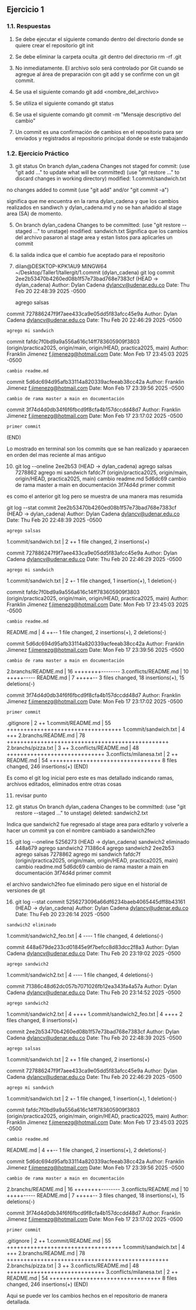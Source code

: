 ## Ejercicio 1

### 1.1. Respuestas

1.  Se debe ejecutar el siguiente comando dentro del directorio donde se quiere crear el repositorio git init

2.   Se debe eliminar la carpeta oculta .git dentro del directorio rm -rf .git

3.  No inmediatamente. El archivo solo será controlado por Git cuando se agregue al área de preparación con git add y se confirme con un git commit.

4. Se usa el siguiente comando git add <nombre_del_archivo> 
   

5. Se utiliza el siguiente comando git status  
 

6.  Se usa el siguiente comando git commit -m "Mensaje descriptivo del cambio"

7.  Un commit es una confirmación de cambios en el repositorio para ser enviados y registrados al repositorio principal donde se este trabajando


### 1.2. Ejercicio Práctico

3. git status
On branch dylan_cadena
Changes not staged for commit:
  (use "git add <file>..." to update what will be committed)
  (use "git restore <file>..." to discard changes in working directory)
        modified:   1.commit/sandwich.txt



no changes added to commit (use "git add" and/or "git commit -a")

significa que me encuentra en la rama dylan_cadena y que los cambios realizados en sandiwch y dylan_cadena.md y no se han añadido al stage area (SA) de momento.

5. On branch dylan_cadena
Changes to be committed:
  (use "git restore --staged <file>..." to unstage)
        modified:   sandwich.txt
Significa que los cambios del archivo pasaron al stage area y estan listos para aplicarles un commit

7. la salida indica que el cambio fue aceptado para el repositorio

9. dilan@DESKTOP-KPK1AU9 MINGW64 ~/Desktop/Taller1/tallergit/1.commit (dylan_cadena)
 git log
commit 2ee2b53470b4260ed08b1f57e73bad768e7383cf (HEAD -> dylan_cadena)
Author: Dylan Cadena <dylancv@udenar.edu.co>
Date:   Thu Feb 20 22:48:39 2025 -0500

    agrego salsas

commit 727886247f9f7aee433ca9e05dd5f83afcc45e9a
Author: Dylan Cadena <dylancv@udenar.edu.co>
Date:   Thu Feb 20 22:46:29 2025 -0500

    agrego mi sandwich

commit fafdc7f0bd9a9a556a616c14ff783605909f3803 (origin/practica2025, origin/main, origin/HEAD, practica2025, main)
Author: Franklin Jimenez <f.jimenezg@hotmail.com>
Date:   Mon Feb 17 23:45:03 2025 -0500

    cambio readme.md

commit 5d6dc694d95afb33114a820339acfeeab38cc42a
Author: Franklin Jimenez <f.jimenezg@hotmail.com>
Date:   Mon Feb 17 23:39:56 2025 -0500

    cambio de rama master a main en documentación

commit 3f74d4d0db34f6f6fbcd9f8cfa4b157dccdd48d7
Author: Franklin Jimenez <f.jimenezg@hotmail.com>
Date:   Mon Feb 17 23:17:02 2025 -0500

    primer commit
(END) 

Lo mostrado en terminal son los commits que se han realizado y aparaecen en orden del mas reciente al mas antiguo

10.  git log --oneline
2ee2b53 (HEAD -> dylan_cadena) agrego salsas
7278862 agrego mi sandwich
fafdc7f (origin/practica2025, origin/main, origin/HEAD, practica2025, main) cambio readme.md
5d6dc69 cambio de rama master a main en documentación
3f74d4d primer commit

es como el anterior git log pero se muestra de una manera mas resumida


git log --stat
commit 2ee2b53470b4260ed08b1f57e73bad768e7383cf (HEAD -> dylan_cadena)
Author: Dylan Cadena <dylancv@udenar.edu.co>
Date:   Thu Feb 20 22:48:39 2025 -0500

    agrego salsas

 1.commit/sandwich.txt | 2 ++
 1 file changed, 2 insertions(+)

commit 727886247f9f7aee433ca9e05dd5f83afcc45e9a
Author: Dylan Cadena <dylancv@udenar.edu.co>
Date:   Thu Feb 20 22:46:29 2025 -0500

    agrego mi sandwich

 1.commit/sandwich.txt | 2 +-
 1 file changed, 1 insertion(+), 1 deletion(-)

commit fafdc7f0bd9a9a556a616c14ff783605909f3803 (origin/practica2025, origin/main, origin/HEAD, practica2025, main)
Author: Franklin Jimenez <f.jimenezg@hotmail.com>
Date:   Mon Feb 17 23:45:03 2025 -0500

    cambio readme.md

 README.md | 4 ++--
 1 file changed, 2 insertions(+), 2 deletions(-)

commit 5d6dc694d95afb33114a820339acfeeab38cc42a
Author: Franklin Jimenez <f.jimenezg@hotmail.com>
Date:   Mon Feb 17 23:39:56 2025 -0500

    cambio de rama master a main en documentación

 2.branchs/README.md   | 16 ++++++++--------
 3.conflicts/README.md | 10 +++++-----
 README.md             |  7 +++++--
 3 files changed, 18 insertions(+), 15 deletions(-)

commit 3f74d4d0db34f6f6fbcd9f8cfa4b157dccdd48d7
Author: Franklin Jimenez <f.jimenezg@hotmail.com>
Date:   Mon Feb 17 23:17:02 2025 -0500

    primer commit

 .gitignore               |  2 ++
 1.commit/README.md       | 55 ++++++++++++++++++++++++++++++++++
 1.commit/sandwich.txt    |  4 +++
 2.branchs/README.md      | 78 ++++++++++++++++++++++++++++++++++++++++++++++++
 2.branchs/pizza.txt      |  3 ++
 3.conflicts/README.md    | 48 +++++++++++++++++++++++++++++
 3.conflicts/milanesa.txt |  2 ++
 README.md                | 54 +++++++++++++++++++++++++++++++++
 8 files changed, 246 insertions(+)
(END)

Es como el git log inicial pero este es mas detallado indicando ramas, archivos editados, eliminados entre otras cosas


11. revisar punto


14. git status
On branch dylan_cadena
Changes to be committed:
  (use "git restore --staged <file>..." to unstage)
        deleted:    sandwich2.txt

Indica que sandwich2 fue regresado al stage area para editarlo y volverle a hacer un commit ya con el nombre cambiado a sandwich2feo

15. git log --oneline
5256273 (HEAD -> dylan_cadena) sandwich2 eliminado
448a679 agrego sandwich2
71386c4 agrego sandwich2
2ee2b53 agrego salsas
7278862 agrego mi sandwich
fafdc7f (origin/practica2025, origin/main, origin/HEAD, practica2025, main) cambio readme.md
5d6dc69 cambio de rama master a main en documentación
3f74d4d primer commit

el archivo sandwich2feo fue eliminado pero sigue en el historial de versiones de git

16.  git log --stat
commit 5256273096a66df6234baeb4065445dff8b43161 (HEAD -> dylan_cadena)
Author: Dylan Cadena <dylancv@udenar.edu.co>
Date:   Thu Feb 20 23:26:14 2025 -0500

    sandwich2 eliminado

 1.commit/sandwich2_feo.txt | 4 ----
 1 file changed, 4 deletions(-)

commit 448a679de233cd01845e9f7befcc8d83dcc2f8a3
Author: Dylan Cadena <dylancv@udenar.edu.co>
Date:   Thu Feb 20 23:19:02 2025 -0500

    agrego sandwich2

 1.commit/sandwich2.txt | 4 ----
 1 file changed, 4 deletions(-)

commit 71386c48d62dc057b7071026fb12ea343fa4a57a
Author: Dylan Cadena <dylancv@udenar.edu.co>
Date:   Thu Feb 20 23:14:52 2025 -0500

    agrego sandwich2

 1.commit/sandwich2.txt     | 4 ++++
 1.commit/sandwich2_feo.txt | 4 ++++
 2 files changed, 8 insertions(+)

commit 2ee2b53470b4260ed08b1f57e73bad768e7383cf
Author: Dylan Cadena <dylancv@udenar.edu.co>
Date:   Thu Feb 20 22:48:39 2025 -0500

    agrego salsas

 1.commit/sandwich.txt | 2 ++
 1 file changed, 2 insertions(+)

commit 727886247f9f7aee433ca9e05dd5f83afcc45e9a
Author: Dylan Cadena <dylancv@udenar.edu.co>
Date:   Thu Feb 20 22:46:29 2025 -0500

    agrego mi sandwich

 1.commit/sandwich.txt | 2 +-
 1 file changed, 1 insertion(+), 1 deletion(-)

commit fafdc7f0bd9a9a556a616c14ff783605909f3803 (origin/practica2025, origin/main, origin/HEAD, practica2025, main)
Author: Franklin Jimenez <f.jimenezg@hotmail.com>
Date:   Mon Feb 17 23:45:03 2025 -0500

    cambio readme.md

 README.md | 4 ++--
 1 file changed, 2 insertions(+), 2 deletions(-)

commit 5d6dc694d95afb33114a820339acfeeab38cc42a
Author: Franklin Jimenez <f.jimenezg@hotmail.com>
Date:   Mon Feb 17 23:39:56 2025 -0500

    cambio de rama master a main en documentación

 2.branchs/README.md   | 16 ++++++++--------
 3.conflicts/README.md | 10 +++++-----
 README.md             |  7 +++++--
 3 files changed, 18 insertions(+), 15 deletions(-)

commit 3f74d4d0db34f6f6fbcd9f8cfa4b157dccdd48d7
Author: Franklin Jimenez <f.jimenezg@hotmail.com>
Date:   Mon Feb 17 23:17:02 2025 -0500

    primer commit

 .gitignore               |  2 ++
 1.commit/README.md       | 55 ++++++++++++++++++++++++++++++++++
 1.commit/sandwich.txt    |  4 +++
 2.branchs/README.md      | 78 ++++++++++++++++++++++++++++++++++++++++++++++++
 2.branchs/pizza.txt      |  3 ++
 3.conflicts/README.md    | 48 +++++++++++++++++++++++++++++
 3.conflicts/milanesa.txt |  2 ++
 README.md                | 54 +++++++++++++++++++++++++++++++++
 8 files changed, 246 insertions(+)
(END)


Aqui se puede ver los cambios hechos en el repositorio de manera detallada.








    
